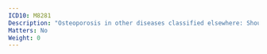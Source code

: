 ```yaml
---
ICD10: M8281
Description: "Osteoporosis in other diseases classified elsewhere: Shoulder region"
Matters: No
Weight: 0
---
```

